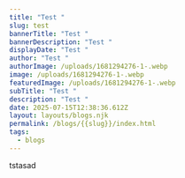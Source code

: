 ```yaml
---
title: "Test "
slug: test
bannerTitle: "Test "
bannerDescription: "Test "
displayDate: "Test "
author: "Test "
authorImage: /uploads/1681294276-1-.webp
image: /uploads/1681294276-1-.webp
featuredImage: /uploads/1681294276-1-.webp
subTitle: "Test "
description: "Test "
date: 2025-07-15T12:38:36.612Z
layout: layouts/blogs.njk
permalink: /blogs/{{slug}}/index.html
tags:
  - blogs
---
```

t﻿stasad